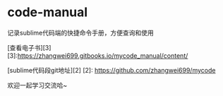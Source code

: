 # code-manual

记录sublime代码端的快捷命令手册，方便查询和使用

[查看电子书][3]
  [3]:https://zhangwei699.gitbooks.io/mycode_manual/content/

[sublime代码段git地址][2]
  [2]: https://github.com/zhangwei699/mycode
  
欢迎一起学习交流哈~
